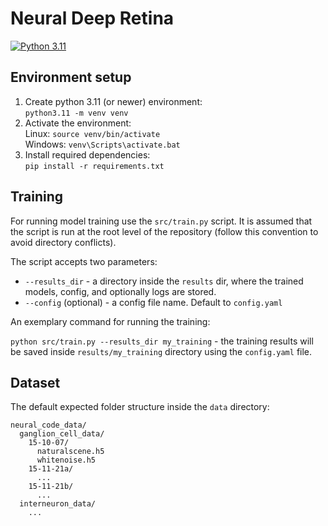 # Neural Deep Retina #

[![Python 3.11](https://img.shields.io/badge/python-3.11-blue.svg)](https://www.python.org/downloads/release/python-360/)

## Environment setup ##

1. Create python 3.11 (or newer) environment: <br>
   `python3.11 -m venv venv`
2. Activate the environment: <br>
Linux: `source venv/bin/activate` <br>
Windows: `venv\Scripts\activate.bat`
3. Install required dependencies: <br>
`pip install -r requirements.txt`

## Training ##

For running model training use the `src/train.py` script. It is assumed that the script is run at the root level of the repository (follow this convention to avoid directory conflicts).

The script accepts two parameters:

- `--results_dir` - a directory inside the `results` dir, where the trained models, config, and optionally logs are stored.
- `--config` (optional) - a config file name. Default to `config.yaml`

An exemplary command for running the training:

`python src/train.py --results_dir my_training` - the training results will be saved inside `results/my_training` directory using the `config.yaml` file.


## Dataset ##

The default expected folder structure inside the `data` directory:
```
neural_code_data/
  ganglion_cell_data/
    15-10-07/
      naturalscene.h5
      whitenoise.h5
    15-11-21a/
      ...
    15-11-21b/
      ...
  interneuron_data/
    ...
```

  

